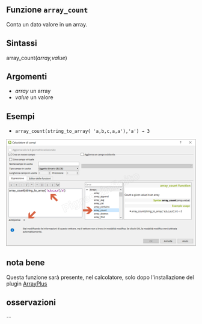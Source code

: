 ## Funzione `array_count`

Conta un dato valore in un array.

## Sintassi

array_count(_array,value_) 

## Argomenti

* _array_ un array
* _value_ un valore

## Esempi

* `array_count(string_to_array( 'a,b,c,a,a'),'a') → 3 `

![](/img/arrays/array_count/array_count1.png)

## nota bene

Questa funzione sarà presente, nel calcolatore, solo dopo l'installazione del plugin [ArrayPlus](https://framagit.org/jbdesbas/arrayPlus)

## osservazioni

--